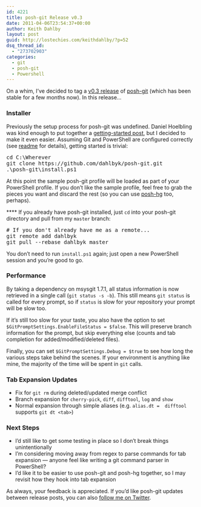 ```yaml
---
id: 4221
title: posh-git Release v0.3
date: 2011-04-06T23:54:37+00:00
author: Keith Dahlby
layout: post
guid: http://lostechies.com/keithdahlby/?p=52
dsq_thread_id:
  - "273702903"
categories:
  - git
  - posh-git
  - Powershell
---
```

On a whim, I&#8217;ve decided to tag a [v0.3 release](https://github.com/dahlbyk/posh-git/tree/v0.3 "posh-git v0.3 on GitHub") of [posh-git](https://github.com/dahlbyk/posh-git "posh-git on GitHub") (which has been stable for a few months now). In this release&#8230;

### Installer

Previously the setup process for posh-git was undefined. Daniel Hoelbling was kind enough to put together a [getting-started post](http://www.tigraine.at/2010/09/01/using-git-from-powershell-just-got-easier-posh-git/ "Using git from  Powershell just got easier: Posh-git"), but I decided to make it even easier. Assuming Git and PowerShell are configured correctly (see [readme](https://github.com/dahlbyk/posh-git#readme "posh-git Readme") for details), getting started is trivial:

<pre>cd C:\Wherever
git clone https://github.com/dahlbyk/posh-git.git
.\posh-git\install.ps1</pre>

At this point the sample posh-git profile will be loaded as part of your PowerShell profile. If you don&#8217;t like the sample profile, feel free to grab the pieces you want and discard the rest (so you can use [posh-hg](https://github.com/JeremySkinner/posh-hg) too, perhaps).

**** If you already have posh-git installed, just `cd` into your posh-git directory and pull from my `master` branch:

<pre># If you don't already have me as a remote...
git remote add dahlbyk
git pull --rebase dahlbyk master
</pre>

You don&#8217;t need to run `install.ps1` again; just open a new PowerShell session and you&#8217;re good to go.

### Performance

By taking a dependency on msysgit 1.7.1, all status information is now retrieved in a single call (`git status -s -b`). This still means `git status` is called for every prompt, so if `status` is slow for your repository your prompt will be slow too.

If it&#8217;s still too slow for your taste, you also have the option to set `$GitPromptSettings.EnableFileStatus = $false`. This will preserve branch information for the prompt, but skip everything else (counts and tab completion for added/modified/deleted files).

Finally, you can set `$GitPromptSettings.Debug = $true` to see how long the various steps take behind the scenes. If your environment is anything like mine, the majority of the time will be spent in `git` calls.

### Tab Expansion Updates

  * Fix for `git rm` during deleted/updated merge conflict
  * Branch expansion for `cherry-pick`, `diff`, `difftool`, `log` and `show`
  * Normal expansion through simple aliases (e.g. `alias.dt =  difftool` supports `git dt <tab>`)

### Next Steps

  * I&#8217;d still like to get some testing in place so I don&#8217;t break things unintentionally
  * I&#8217;m considering moving away from regex to parse commands for tab expansion — anyone feel like writing a git command parser in PowerShell?
  * I&#8217;d like it to be easier to use posh-git and posh-hg together, so I may revisit how they hook into tab expansion

As always, your feedback is appreciated. If you&#8217;d like posh-git updates between release posts, you can also [follow me on Twitter](http://twitter.com/dahlbyk "@dahlbyk").
